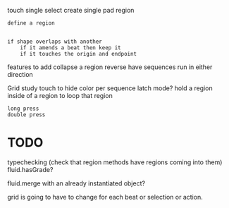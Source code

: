 touch 
	single
		select
		create single pad region
	
	define a region 


	if shape overlaps with another
		if it amends a beat then keep it
		if it touches the origin and endpoint



features to add
	collapse a region
	reverse
	have sequences run in either direction		



Grid study
	touch to hide
	color per sequence
	latch mode? 
	hold a region inside of a region to loop that region

	long press
	double press

TODO
=====
typechecking (check that region methods have regions coming into them) fluid.hasGrade? 

fluid.merge with an already instantiated object?

grid is going to have to change for each beat or selection or action.
